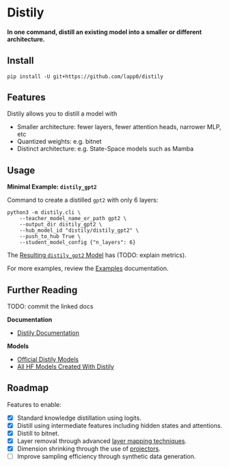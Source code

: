 # Distily


#### In one command, distill an existing model into a smaller or different architecture.


## Install

```
pip install -U git+https://github.com/lapp0/distily
```

## Features
Distily allows you to distill a model with
- Smaller architecture: fewer layers, fewer attention heads, narrower MLP, etc
- Quantized weights: e.g. bitnet
- Distinct architecture: e.g. State-Space models such as Mamba

## Usage

**Minimal Example: `distily_gpt2`**

Command to create a distilled `gpt2` with only 6 layers:
```
python3 -m distily.cli \
    --teacher_model_name_or_path gpt2 \
    --output_dir distily_gpt2 \
    --hub_model_id "distily/distily_gpt2" \
    --push_to_hub True \
    --student_model_config {"n_layers": 6}
```

The [Resulting `distily_gpt2` Model](https://huggingface.co/distily/distily_gpt2) has (TODO: explain metrics).

For more examples, review the [Examples](./docs/examples.md) documentation.


## Further Reading

TODO: commit the linked docs

**Documentation**
- [Distily Documentation](./docs/index.md)

**Models**
- [Official Distily Models](./docs/official_models.md)
- [All HF Models Created With Distily](https://huggingface.co/models?library=Distily)


## Roadmap

Features to enable:
- [X] Standard knowledge distillation using logits.
- [x] Distill using intermediate features including hidden states and attentions.
- [x] Distill to bitnet.
- [x] Layer removal through advanced [layer mapping techniques](https://arxiv.org/pdf/2310.08797).
- [x] Dimension shrinking through the use of [projectors](https://arxiv.org/abs/2403.06213).
- [ ] Improve sampling efficiency through synthetic data generation.
